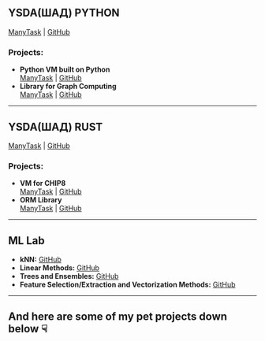 ## YSDA(ШАД) PYTHON  
[ManyTask](https://gitlab.manytask.org/python/students-fall-2023/abuser) | [GitHub](https://github.com/48USER/YSDA-PYTHON)

### Projects:
- **Python VM built on Python**  
  [ManyTask](https://gitlab.manytask.org/python/students-fall-2023/abuser/-/tree/main/04.3.HW1/tasks/vm?ref_type=heads) | [GitHub](https://github.com/48USER/YSDA-PYTHON/tree/main/04.3.HW1/tasks/vm)
- **Library for Graph Computing**  
  [ManyTask](https://gitlab.manytask.org/python/students-fall-2023/abuser/-/tree/main/09.2.HW2/tasks/compgraph?ref_type=heads) | [GitHub](https://github.com/48USER/YSDA-RUST/tree/main/task/chip8)

---

## YSDA(ШАД) RUST  
[ManyTask](https://gitlab.manytask.org/rust-ysda-students-2024-fall/abuser) | [GitHub](https://github.com/48USER/YSDA-RUST)

### Projects:
- **VM for CHIP8**  
  [ManyTask](https://gitlab.manytask.org/rust-ysda-students-2024-fall/abuser/-/tree/main/task/chip8?ref_type=heads) | [GitHub](https://github.com/48USER/YSDA-RUST/tree/main/task/chip8)
- **ORM Library**  
  [ManyTask](https://gitlab.manytask.org/rust-ysda-students-2024-fall/abuser/-/tree/main/task/orm?ref_type=heads) | [GitHub](https://github.com/48USER/YSDA-RUST/tree/main/task/orm)

---

## ML Lab
- **kNN:** [GitHub](https://github.com/itmo-ml-lab-ML-course/2-knn-idzanach)
- **Linear Methods:** [GitHub](https://github.com/itmo-ml-lab-ML-course/3-linear-idzanach)
- **Trees and Ensembles:** [GitHub](https://github.com/itmo-ml-lab-ML-course/4-dt-idzanach)
- **Feature Selection/Extraction and Vectorization Methods:** [GitHub](https://github.com/itmo-ml-lab-ML-course/5-fs-idzanach/tree/main)

---

## And here are some of my pet projects down below ☟
